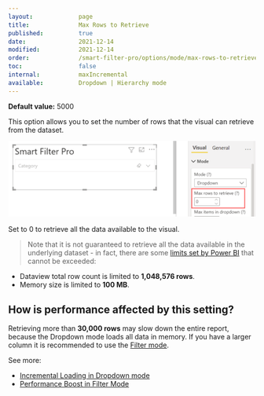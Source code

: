 ```yaml
---
layout:             page
title:              Max Rows to Retrieve
published:          true
date:               2021-12-14
modified:           2021-12-14
order:              /smart-filter-pro/options/mode/max-rows-to-retrieve
toc:                false
internal:           maxIncremental
available:          Dropdown | Hierarchy mode
---
```

**Default value:** 5000

This option allows you to set the number of rows that the visual can retrieve from the dataset. 

<img src="images/max-rows.png" width="700">

Set to 0 to retrieve all the data available to the visual.

> Note that it is not guaranteed to retrieve all the data available in the underlying dataset - in fact, there are some [limits set by Power BI](https://docs.microsoft.com/en-us/power-bi/developer/visuals/fetch-more-data#known-limitations-of-fetchmoredata) that cannot be exceeded: 
- Dataview total row count is limited to **1,048,576 rows**.
- Memory size is limited to **100 MB**.


<h2>How is performance affected by this setting?</h2>

Retrieving more than **30,000 rows** may slow down the entire report, because the Dropdown mode loads all data in memory. If you have a larger column it is recommended to use the [Filter mode](filter.md). 

See more: 
- [Incremental Loading in Dropdown mode](../../features/dropdown.md#incremental-loading)
- [Performance Boost in Filter Mode](../../features/filter.md#performance-boost)